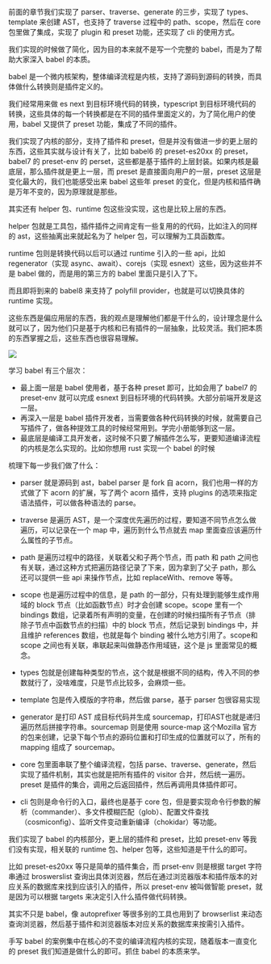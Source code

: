 前面的章节我们实现了 parser、traverse、generate 的三步，实现了 types、template 来创建 AST，也支持了 traverse 过程中的 path、scope，然后在 core 包里做了集成，实现了 plugin 和 preset 功能，还实现了 cli 的使用方式。

我们实现的时候做了简化，因为目的本来就不是写一个完整的 babel，而是为了帮助大家深入 babel 的本质。

babel 是一个微内核架构，整体编译流程是内核，支持了源码到源码的转换，而具体做什么转换则是插件定义的。

我们经常用来做 es next 到目标环境代码的转换，typescript 到目标环境代码的转换，这些具体的每一个转换都是在不同的插件里面定义的，为了简化用户的使用，babel 又提供了 preset 功能，集成了不同的插件。

我们实现了内核的部分，支持了插件和 preset，但是并没有做进一步的更上层的东西，这些其实就与设计有关了，比如 babel6 的 preset-es20xx 的 preset， babel7 的 preset-env 的 perset，这些都是基于插件的上层封装。如果内核是最底层，那么插件就是更上一层，而 preset 是直接面向用户的一层，preset 这层是变化最大的，我们也能感受出来 babel 这些年 preset 的变化，但是内核和插件确是万年不变的，因为原理就是那些。

其实还有 helper 包、runtime 包这些没实现，这也是比较上层的东西。

helper 包就是工具包，插件插件之间肯定有一些复用的的代码，比如注入的同样的 ast，这些抽离出来就起名为了 helper 包，可以理解为工具函数库。

runtime 包则是转换代码以后可以通过 runtime 引入的一些 api，比如 regenerator（实现 async、await）、corejs（实现 esnext）这些，因为这些并不是 babel 做的，而是用的第三方的 babel 里面只是引入了下。

而且即将到来的 babel8 来支持了 polyfill provider，也就是可以切换具体的 runtime 实现。

这些东西是偏应用层的东西，我的观点是理解他们都是干什么的，设计理念是什么就可以了，因为他们只是基于内核和已有插件的一层抽象，比较灵活。我们把本质的东西掌握之后，这些东西也很容易理解。

![](https://p3-juejin.byteimg.com/tos-cn-i-k3u1fbpfcp/158f4baf5eeb4923a08b4c24ac21422c~tplv-k3u1fbpfcp-zoom-in-crop-mark:3024:0:0:0.awebp)

学习 babel 有三个层次：

- 最上面一层是 babel 使用者，基于各种 preset 即可，比如会用了 babel7 的 preset-env 就可以完成 esnext 到目标环境的代码转换。大部分前端开发是这一层。
- 再深入一层是 babel 插件开发者，当需要做各种代码转换的时候，就需要自己写插件了，做各种提效工具的时候经常用到。学完小册能够到这一层。
- 最底层是编译工具开发者，这时候不只要了解插件怎么写，更要知道编译流程的内核是怎么实现的。比如你想用 rust 实现一个 babel 的时候

梳理下每一步我们做了什么：

- parser 就是源码到 ast，babel parser 是 fork 自 acorn，我们也用一样的方式做了下 acorn 的扩展，写了两个 acorn 插件，支持 plugins 的选项来指定语法插件，可以做各种语法的 parse。

- traverse 是遍历 AST，是一个深度优先遍历的过程，要知道不同节点怎么做遍历，可以记录在一个 map 中，遍历到什么节点就去 map 里面查应该遍历什么属性的子节点。

- path 是遍历过程中的路径，关联着父和子两个节点，而 path 和 path 之间也有关联，通过这种方式把遍历路径记录了下来，因为拿到了父子 path，那么还可以提供一些 api 来操作节点，比如 replaceWith、remove 等等。

- scope 也是遍历过程中的信息，是 path 的一部分，只有处理到能够生成作用域的 block 节点（比如函数节点）时才会创建 scope。scope 里有一个 bindings 数组，记录着所有声明的变量，在创建的时候扫描所有子节点（排除子节点中函数节点的扫描）中的 block 节点，然后记录到 bindings 中，并且维护 references 数组，也就是每个 binding 被什么地方引用了。scope和 scope 之间也有关联，串联起来叫做静态作用域链，这个是 js 里面常见的概念。

- types 包就是创建每种类型的节点，这个就是根据不同的结构，传入不同的参数就行了，没啥难度，只是节点比较多，会麻烦一些。

- template 包是传入模版的字符串，然后做 parse，基于 parser 包很容易实现

- generator 是打印 AST 成目标代码并生成 sourcemap，打印AST也就是递归遍历然后拼接字符串。sourcemap 则是使用 source-map 这个Mozilla 官方的包来创建，记录下每个节点的源码位置和打印生成的位置就可以了，所有的 mapping 组成了 sourcemap。

- core 包里面串联了整个编译流程，包括 parse、traverse、generate，然后实现了插件机制，其实也就是把所有插件的 visitor 合并，然后统一遍历。preset 是插件的集合，调用之后返回插件，然后再调用具体插件即可。

- cli 包则是命令行的入口，最终也是基于 core 包，但是要实现命令行参数的解析（commander）、多文件模糊匹配（glob）、配置文件查找（cosmiconfig）、监听文件变动重新编译（chokidar）等功能。

我们实现了 babel 的内核部分，更上层的插件和 preset，比如 preset-env 等我们没有实现，相关联的 runtime 包、helper 包等，这些知道是干什么的即可。

比如 preset-es20xx 等只是简单的插件集合，而 prset-env 则是根据 target 字符串通过 broswerslist 查询出具体浏览器，然后在通过浏览器版本和插件版本的对应关系的数据库来找到应该引入的插件，所以 preset-env 被叫做智能 preset，就是因为可以根据 targets 来决定引入什么插件做代码转换。

其实不只是 babel，像 autoprefixer 等很多别的工具也用到了 browserlist 来动态查询浏览器，然后基于插件和浏览器版本对应关系的数据库来按需引入插件。

手写 babel 的案例集中在核心的不变的编译流程内核的实现，随着版本一直变化的 preset 我们知道是做什么的即可。抓住 babel 的本质来学。
